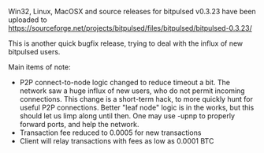 Win32, Linux, MacOSX and source releases for bitpulsed v0.3.23 have been uploaded to
https://sourceforge.net/projects/bitpulsed/files/bitpulsed/bitpulsed-0.3.23/

This is another quick bugfix release, trying to deal with the influx of new bitpulsed users.

Main items of note:

* P2P connect-to-node logic changed to reduce timeout a bit.  The network saw a huge influx of new users, who do not permit incoming connections.  This change is a short-term hack, to more quickly hunt for useful P2P connections.  Better "leaf node" logic is in the works, but this should let us limp along until then.  One may use -upnp to properly forward ports, and help the network.
* Transaction fee reduced to 0.0005 for new transactions
* Client will relay transactions with fees as low as 0.0001 BTC
